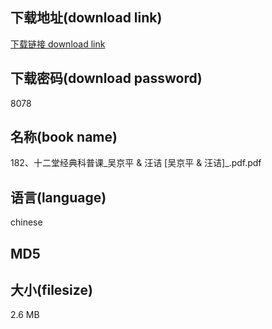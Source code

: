 ## 下载地址(download link)
[下载链接 download link](https://voluble-croquembouche-d321dc.netlify.app/?s=182%E3%80%81%E5%8D%81%E4%BA%8C%E5%A0%82%E7%BB%8F%E5%85%B8%E7%A7%91%E6%99%AE%E8%AF%BE_%E5%90%B4%E4%BA%AC%E5%B9%B3+%26+%E6%B1%AA%E8%AF%98+%5B%E5%90%B4%E4%BA%AC%E5%B9%B3+%26+%E6%B1%AA%E8%AF%98%5D_.pdf)

## 下载密码(download password)
8078

## 名称(book name)
182、十二堂经典科普课_吴京平 & 汪诘 [吴京平 & 汪诘]_.pdf.pdf

## 语言(language)
chinese

## MD5


## 大小(filesize)
2.6 MB
